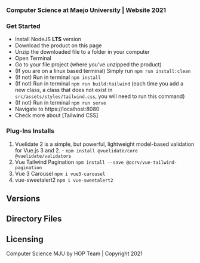 ### Computer Science at Maejo University | Website 2021 ###
### Get Started
- Install NodeJS **LTS** version 
- Download the product on this page
- Unzip the downloaded file to a folder in your computer
- Open Terminal
- Go to your file project (where you’ve unzipped the product)
- (If you are on a linux based terminal) Simply run `npm run install:clean`
- (If not) Run in terminal `npm install`
- (If not) Run in terminal `npm run build:tailwind` (each time you add a new class, a class that does not exist in `src/assets/styles/tailwind.css`, you will need to run this command)
- (If not) Run in terminal `npm run serve`
- Navigate to https://localhost:8080
- Check more about [Tailwind CSS]

### Plug-Ins Installs 
1. Vuelidate 2 is a simple, but powerful, lightweight model-based validation for Vue.js 3 and 2. - `npm install @vuelidate/core @vuelidate/validators`
2. Vue Tailwind Pagination `npm install --save @ocrv/vue-tailwind-pagination`
3. Vue 3 Carousel `npm i vue3-carousel`
4. vue-sweetalert2 `npm i vue-sweetalert2`

## Versions

## Directory Files


## Licensing
Computer Science MJU by HOP Team
| Copyright 2021 

